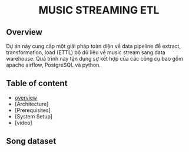 <div align="center">
  <h1>MUSIC STREAMING ETL</h1>
</div>

## Overview
Dự án này cung cấp một giải pháp toàn diện về data pipeline để extract, transformation, load (ETTL) bộ dữ liệu về music stream sang data warehouse. Quá trình này tận dụng sự kết hợp của các công cụ bao gồm apache airflow, PostgreSQL và python.
## Table of content
- [overview](#overview)
- [Architecture]
- [Prerequisites]
- [System Setup]
- [video]
## Song dataset

